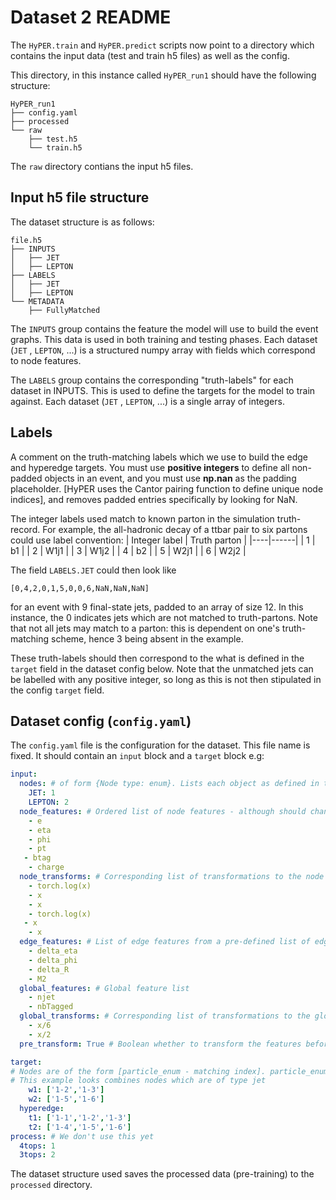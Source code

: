 # Dataset 2 README

The `HyPER.train` and `HyPER.predict` scripts now point to a directory which contains the input data (test and train h5 files) as well as the config.

This directory, in this instance called `HyPER_run1` should have the following structure:
```
HyPER_run1
├── config.yaml
├── processed
└── raw
    ├── test.h5
    └── train.h5
```
The `raw` directory contians the input h5 files. 

## Input h5 file structure

The dataset structure is as follows:
```
file.h5
├── INPUTS
│   ├── JET
│   ├── LEPTON
├── LABELS
│   ├── JET
│   ├── LEPTON
└── METADATA
    ├── FullyMatched
```
The `INPUTS` group contains the feature the model will use to build the event graphs. This data is used in both training and testing phases. Each dataset (`JET` , `LEPTON`, ...) is a structured numpy array with fields which correspond to node features.

The `LABELS` group contains the corresponding "truth-labels" for each dataset in INPUTS. This is used to define the targets for the model to train against. Each dataset (`JET` , `LEPTON`, ...) is a single array of integers.

## Labels 
A comment on the truth-matching labels which we use to build the edge and hyperedge targets. You must use **positive integers** to define all non-padded objects in an event, and you must use **np.nan** as the padding placeholder. [HyPER uses the Cantor pairing function to define unique node indices], and removes padded entries specifically by looking for NaN.

The integer labels used match to known parton in the simulation truth-record. For example, the all-hadronic decay of a ttbar pair to six partons could use label convention:
| Integer label  | Truth parton   |
|----|------|
| 1  | b1   |
| 2  | W1j1 |
| 3  | W1j2 |
| 4  | b2   |
| 5  | W2j1 |
| 6  | W2j2 |

The field `LABELS.JET` could then look like 
```
[0,4,2,0,1,5,0,0,6,NaN,NaN,NaN]
```
for an event with 9 final-state jets, padded to an array of size 12. In this instance, the 0 indicates jets which are not matched to truth-partons. Note that not all jets may match to a parton: this is dependent on one's truth-matching scheme, hence 3 being absent in the example. 

These truth-labels should then correspond to the what is defined in the `target` field in the dataset config below. Note that the unmatched jets can be labelled with any positive integer, so long as this is not then stipulated in the config `target` field.

## Dataset config (`config.yaml`)

The `config.yaml` file is the configuration for the dataset. This file name is fixed. It should contain an `input` block and a `target` block e.g:

```yaml 
input:
  nodes: # of form {Node type: enum}. Lists each object as defined in the "INPUTS" group of the h5 files, with an enum which the user can define, and which HyPER
    JET: 1
    LEPTON: 2
  node_features: # Ordered list of node features - although should change such that doesn't need to be in this order
    - e
    - eta
    - phi 
    - pt 
   - btag
    - charge
  node_transforms: # Corresponding list of transformations to the node features
    - torch.log(x)
    - x
    - x
    - torch.log(x)
   - x
    - x
  edge_features: # List of edge features from a pre-defined list of edge features which HyPER can construct
    - delta_eta
    - delta_phi
    - delta_R
    - M2
  global_features: # Global feature list
    - njet
    - nbTagged
  global_transforms: # Corresponding list of transformations to the global data
    - x/6
    - x/2
  pre_transform: True # Boolean whether to transform the features before saving the dataset PyG object to file

target: 
# Nodes are of the form [particle_enum - matching index]. particle_enum corresponds to the values of the nodes field above. 
# This example looks combines nodes which are of type jet
    w1: ['1-2','1-3']
    w2: ['1-5','1-6']
  hyperedge: 
    t1: ['1-1','1-2','1-3']
    t2: ['1-4','1-5','1-6']
process: # We don't use this yet
  4tops: 1
  3tops: 2
```

The dataset structure used saves the processed data (pre-training) to the `processed` directory.